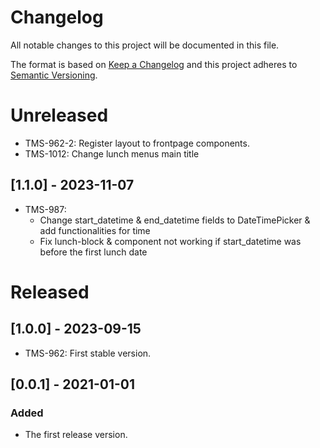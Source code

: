 # Changelog
All notable changes to this project will be documented in this file.

The format is based on [Keep a Changelog][keep-changelog]
and this project adheres to [Semantic Versioning][semver].

# Unreleased

- TMS-962-2: Register layout to frontpage components.
- TMS-1012: Change lunch menus main title

## [1.1.0] - 2023-11-07

- TMS-987:
    - Change start_datetime & end_datetime fields to DateTimePicker & add functionalities for time
    - Fix lunch-block & component not working if start_datetime was before the first lunch date

# Released

## [1.0.0] - 2023-09-15

- TMS-962: First stable version.

## [0.0.1] - 2021-01-01

### Added

- The first release version.


[keep-changelog]: http://keepachangelog.com/en/1.0.0/
[semver]: http://semver.org/spec/v2.0.0.html
